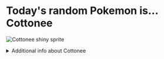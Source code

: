# Today's random Pokemon is... Cottonee

![Cottonee shiny sprite](https://raw.githubusercontent.com/PokeAPI/sprites/master/sprites/pokemon/shiny/546.png)

<details>
<summary>Additional info about Cottonee</summary>

| srpite type | image |
|------|------|
| back_default | ![Cottonee back_default sprite](https://raw.githubusercontent.com/PokeAPI/sprites/master/sprites/pokemon/back/546.png) |
| back_shiny | ![Cottonee back_shiny sprite](https://raw.githubusercontent.com/PokeAPI/sprites/master/sprites/pokemon/back/shiny/546.png) |
| front_default | ![Cottonee front_default sprite](https://raw.githubusercontent.com/PokeAPI/sprites/master/sprites/pokemon/546.png) | </details>